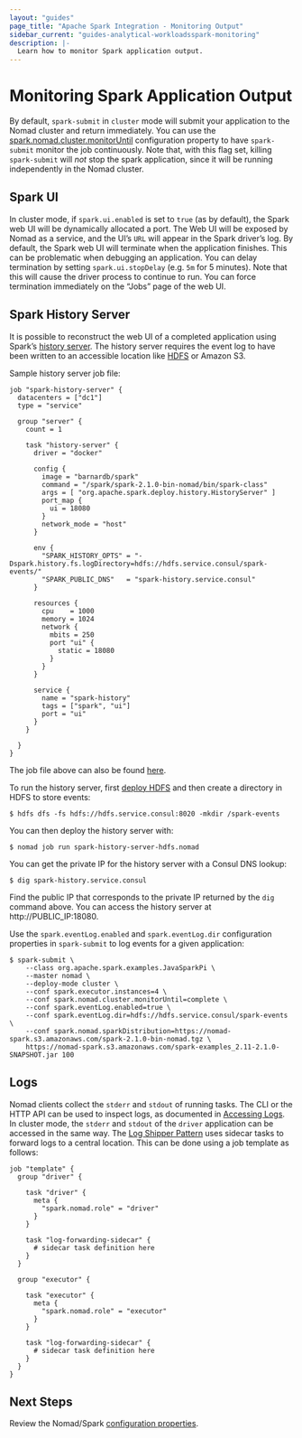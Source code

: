 ```yaml
---
layout: "guides"
page_title: "Apache Spark Integration - Monitoring Output"
sidebar_current: "guides-analytical-workloadsspark-monitoring"
description: |-
  Learn how to monitor Spark application output.
---
```


# Monitoring Spark Application Output

By default, `spark-submit` in `cluster` mode will submit your application
 to the Nomad cluster and return immediately. You can use the
 [spark.nomad.cluster.monitorUntil](/guides/analytical-workloads/spark/configuration.html#spark-nomad-cluster-monitoruntil) configuration property to have
 `spark-submit` monitor the job continuously. Note that, with this flag set,
 killing `spark-submit` will *not* stop the spark application, since it will be
  running independently in the Nomad cluster.

## Spark UI

In cluster mode, if `spark.ui.enabled` is set to `true` (as by default), the
Spark web UI will be dynamically allocated a port. The Web UI will be exposed by
 Nomad as a service, and the UI’s `URL` will appear in the Spark driver’s log. By
default, the Spark web UI will terminate when the application finishes. This can
be problematic when debugging an application. You can delay termination by
setting `spark.ui.stopDelay` (e.g. `5m` for 5 minutes). Note that this will
cause the driver process to continue to run. You can force termination
 immediately on the “Jobs” page of the web UI.

## Spark History Server

It is possible to reconstruct the web UI of a completed application using
Spark’s [history server](https://spark.apache.org/docs/latest/monitoring.html#viewing-after-the-fact).
The history server requires the event log to have been written to an accessible
location like [HDFS](/guides/analytical-workloads/spark/hdfs.html) or Amazon S3.

Sample history server job file:

```hcl
job "spark-history-server" {
  datacenters = ["dc1"]
  type = "service"

  group "server" {
    count = 1

    task "history-server" {
      driver = "docker"

      config {
        image = "barnardb/spark"
        command = "/spark/spark-2.1.0-bin-nomad/bin/spark-class"
        args = [ "org.apache.spark.deploy.history.HistoryServer" ]
        port_map {
          ui = 18080
        }
        network_mode = "host"
      }

      env {
        "SPARK_HISTORY_OPTS" = "-Dspark.history.fs.logDirectory=hdfs://hdfs.service.consul/spark-events/"
        "SPARK_PUBLIC_DNS"   = "spark-history.service.consul"
      }

      resources {
        cpu    = 1000
        memory = 1024
        network {
          mbits = 250
          port "ui" {
            static = 18080
          }
        }
      }

      service {
        name = "spark-history"
        tags = ["spark", "ui"]
        port = "ui"
      }
    }

  }
}
```

The job file above can also be found [here](https://github.com/hashicorp/nomad/blob/master/terraform/examples/spark/spark-history-server-hdfs.nomad).

To run the history server, first [deploy HDFS](/guides/analytical-workloads/spark/hdfs.html) and then
create a directory in HDFS to store events:

```shell
$ hdfs dfs -fs hdfs://hdfs.service.consul:8020 -mkdir /spark-events
```

You can then deploy the history server with:

```shell
$ nomad job run spark-history-server-hdfs.nomad
```

You can get the private IP for the history server with a Consul DNS lookup:

```shell
$ dig spark-history.service.consul
```

Find the public IP that corresponds to the private IP returned by the `dig`
command above. You can access the history server at http://PUBLIC_IP:18080.

Use the `spark.eventLog.enabled` and `spark.eventLog.dir` configuration
properties in `spark-submit` to log events for a given application:

```shell
$ spark-submit \
    --class org.apache.spark.examples.JavaSparkPi \
    --master nomad \
    --deploy-mode cluster \
    --conf spark.executor.instances=4 \
    --conf spark.nomad.cluster.monitorUntil=complete \
    --conf spark.eventLog.enabled=true \
    --conf spark.eventLog.dir=hdfs://hdfs.service.consul/spark-events \
    --conf spark.nomad.sparkDistribution=https://nomad-spark.s3.amazonaws.com/spark-2.1.0-bin-nomad.tgz \
    https://nomad-spark.s3.amazonaws.com/spark-examples_2.11-2.1.0-SNAPSHOT.jar 100
```

## Logs

Nomad clients collect the `stderr` and `stdout` of running tasks. The CLI or the
 HTTP API can be used to inspect logs, as documented in
[Accessing Logs](/guides/operating-a-job/accessing-logs.html).
In cluster mode, the `stderr` and `stdout` of the `driver` application can be
accessed in the same way. The [Log Shipper Pattern](/guides/operating-a-job/accessing-logs.html#log-shipper-pattern) uses sidecar tasks to forward logs to a central location. This
can be done using a job template as follows:

```hcl
job "template" {
  group "driver" {

    task "driver" {
      meta {
        "spark.nomad.role" = "driver"
      }
    }

    task "log-forwarding-sidecar" {
      # sidecar task definition here
    }
  }

  group "executor" {

    task "executor" {
      meta {
        "spark.nomad.role" = "executor"
      }
    }

    task "log-forwarding-sidecar" {
      # sidecar task definition here
    }
  }
}
```

## Next Steps

Review the Nomad/Spark [configuration properties](/guides/analytical-workloads/spark/configuration.html).
